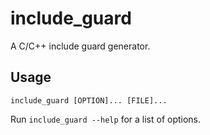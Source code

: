 # include_guard

A C/C++ include guard generator.

## Usage

`include_guard [OPTION]... [FILE]...`

Run `include_guard --help` for a list of options.

